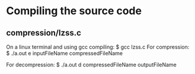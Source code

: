 # Compiling the source code

## compression/lzss.c
On a linux terminal and using gcc compiling:
$ gcc lzss.c
For compression:
$ ./a.out e inputFileName compressedFileName

For decompression:
$ ./a.out d compressedFileName outputFileName
